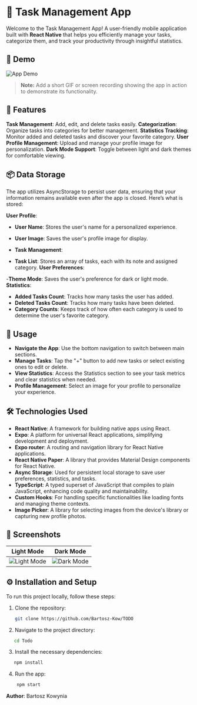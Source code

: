 # 📝 Task Management App

Welcome to the Task Management App! A user-friendly mobile application built with **React Native** that helps you efficiently manage your tasks, categorize them, and track your productivity through insightful statistics.

## 🎥 Demo

![App Demo](TODO/assets/images/gifgit.gif)

> **Note:** Add a short GIF or screen recording showing the app in action to demonstrate its functionality.

## 🌟 Features

**Task Management**: Add, edit, and delete tasks easily.
**Categorization**: Organize tasks into categories for better management.
**Statistics Tracking**: Monitor added and deleted tasks and discover your favorite category.
**User Profile Management**: Upload and manage your profile image for personalization.
**Dark Mode Support**: Toggle between light and dark themes for comfortable viewing.

## 📦 Data Storage

The app utilizes AsyncStorage to persist user data, ensuring that your information remains available even after the app is closed. Here’s what is stored:

**User Profile**:

- **User Name**: Stores the user's name for a personalized experience.
- **User Image**: Saves the user's profile image for display.
- **Task Management**:

- **Task List**: Stores an array of tasks, each with its note and assigned category.
  **User Preferences**:

-**Theme Mode**: Saves the user's preference for dark or light mode.
**Statistics**:

- **Added Tasks Count**: Tracks how many tasks the user has added.
- **Deleted Tasks Count**: Tracks how many tasks have been deleted.
- **Category Counts**: Keeps track of how often each category is used to determine the user's favorite category.

## 🚀 Usage

- **Navigate the App**: Use the bottom navigation to switch between main sections.
- **Manage Tasks**: Tap the "+" button to add new tasks or select existing ones to edit or delete.
- **View Statistics**: Access the Statistics section to see your task metrics and clear statistics when needed.
- **Profile Management**: Select an image for your profile to personalize your experience.

## 🛠️ Technologies Used

- **React Native**: A framework for building native apps using React.
- **Expo**: A platform for universal React applications, simplifying development and deployment.
- **Expo router**: A routing and navigation library for React Native applications.
- **React Native Paper**: A library that provides Material Design components for React Native.
- **Async Storage**: Used for persistent local storage to save user preferences, statistics, and tasks.
- **TypeScript**: A typed superset of JavaScript that compiles to plain JavaScript, enhancing code quality and maintainability.
- **Custom Hooks**: For handling specific functionalities like loading fonts and managing theme contexts.
- **Image Picker**: A library for selecting images from the device's library or capturing new profile photos.

## 📸 Screenshots

|                   Light Mode                    |                   Dark Mode                   |
| :---------------------------------------------: | :-------------------------------------------: |
| ![Light Mode](TODO/assets/images/lightmode.jpg) | ![Dark Mode](TODO/assets/images/darkmode.jpg) |

## ⚙️ Installation and Setup

To run this project locally, follow these steps:

1. Clone the repository:
   ```bash
   git clone https://github.com/Bartosz-Kow/TODO
   ```
2. Navigate to the project directory:

```bash
   cd Todo
```

3. Install the necessary dependencies:

```bash
   npm install
```

4. Run the app:

```bash
    npm start
```

**Author**: Bartosz Kowynia
